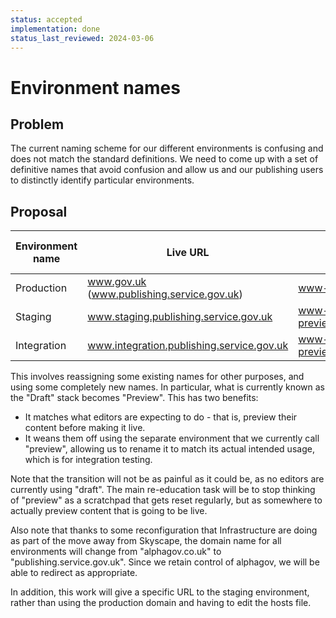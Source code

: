 ```yaml
---
status: accepted
implementation: done
status_last_reviewed: 2024-03-06
---
```


# Environment names

## Problem

The current naming scheme for our different environments is confusing and does not match the standard definitions. We need to come up with a set of definitive names that avoid confusion and allow us and our publishing users to distinctly identify particular environments.

## Proposal

| Environment name | Live URL | Preview URL | Existing environment name | Existing live URL |
| ---------------- | -------- | ----------- | ------------------------- | ----------------- |
| Production       | www.gov.uk (www.publishing.service.gov.uk) | www-preview.publishing.service.gov.uk | Production | www.gov.uk |
| Staging          | www.staging.publishing.service.gov.uk | www-preview.staging.publishing.service.gov.uk | Staging | production.alphagov.co.uk |
| Integration      | www.integration.publishing.service.gov.uk | www-preview.integration.publishing.service.gov.uk | Preview | preview.alphagov.couk |

This involves reassigning some existing names for other purposes, and using some completely new names. In particular, what is currently known as the "Draft" stack becomes "Preview". This has two benefits:

- It matches what editors are expecting to do - that is, preview their content before making it live.
- It weans them off using the separate environment that we currently call "preview", allowing us to rename it to match its actual intended usage, which is for integration&nbsp;testing.

Note that the transition will not be as painful as it could be, as no editors are currently using "draft". The main re-education task will be to stop thinking of "preview" as a scratchpad that gets reset regularly, but as somewhere to actually preview content that is going to be live.

Also note that thanks to some reconfiguration that Infrastructure are doing as part of the move away from Skyscape, the domain name for all environments will change from "alphagov.co.uk" to "publishing.service.gov.uk". Since we retain control of alphagov, we will be able to redirect as appropriate.

In addition, this work will give a specific URL to the staging environment, rather than using the production domain and having to edit the hosts file.
